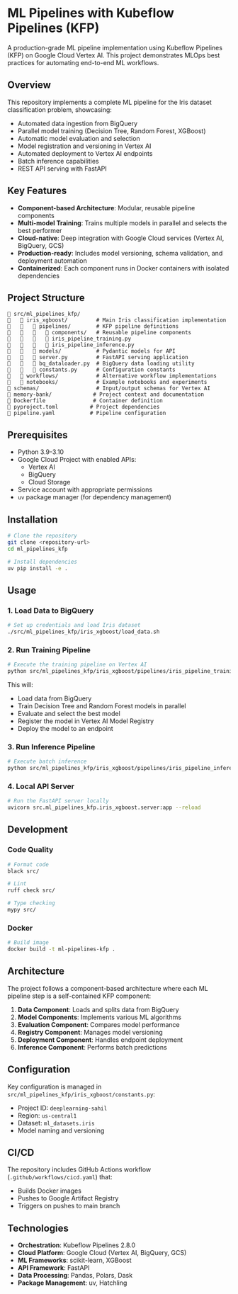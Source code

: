 # ML Pipelines with Kubeflow Pipelines (KFP)

A production-grade ML pipeline implementation using Kubeflow Pipelines (KFP) on Google Cloud Vertex AI. This project demonstrates MLOps best practices for automating end-to-end ML workflows.

## Overview

This repository implements a complete ML pipeline for the Iris dataset classification problem, showcasing:
- Automated data ingestion from BigQuery
- Parallel model training (Decision Tree, Random Forest, XGBoost)
- Automatic model evaluation and selection
- Model registration and versioning in Vertex AI
- Automated deployment to Vertex AI endpoints
- Batch inference capabilities
- REST API serving with FastAPI

## Key Features

- **Component-based Architecture**: Modular, reusable pipeline components
- **Multi-model Training**: Trains multiple models in parallel and selects the best performer
- **Cloud-native**: Deep integration with Google Cloud services (Vertex AI, BigQuery, GCS)
- **Production-ready**: Includes model versioning, schema validation, and deployment automation
- **Containerized**: Each component runs in Docker containers with isolated dependencies

## Project Structure

```
   src/ml_pipelines_kfp/
      iris_xgboost/         # Main Iris classification implementation
         pipelines/        # KFP pipeline definitions
            components/   # Reusable pipeline components
            iris_pipeline_training.py
            iris_pipeline_inference.py
         models/           # Pydantic models for API
         server.py         # FastAPI serving application
         bq_dataloader.py  # BigQuery data loading utility
         constants.py      # Configuration constants
      workflows/            # Alternative workflow implementations
      notebooks/            # Example notebooks and experiments
   schemas/                  # Input/output schemas for Vertex AI
   memory-bank/             # Project context and documentation
   Dockerfile               # Container definition
   pyproject.toml          # Project dependencies
   pipeline.yaml           # Pipeline configuration
```

## Prerequisites

- Python 3.9-3.10
- Google Cloud Project with enabled APIs:
  - Vertex AI
  - BigQuery
  - Cloud Storage
- Service account with appropriate permissions
- `uv` package manager (for dependency management)

## Installation

```bash
# Clone the repository
git clone <repository-url>
cd ml_pipelines_kfp

# Install dependencies
uv pip install -e .
```

## Usage

### 1. Load Data to BigQuery

```bash
# Set up credentials and load Iris dataset
./src/ml_pipelines_kfp/iris_xgboost/load_data.sh
```

### 2. Run Training Pipeline

```bash
# Execute the training pipeline on Vertex AI
python src/ml_pipelines_kfp/iris_xgboost/pipelines/iris_pipeline_training.py
```

This will:
- Load data from BigQuery
- Train Decision Tree and Random Forest models in parallel
- Evaluate and select the best model
- Register the model in Vertex AI Model Registry
- Deploy the model to an endpoint

### 3. Run Inference Pipeline

```bash
# Execute batch inference
python src/ml_pipelines_kfp/iris_xgboost/pipelines/iris_pipeline_inference.py
```

### 4. Local API Server

```bash
# Run the FastAPI server locally
uvicorn src.ml_pipelines_kfp.iris_xgboost.server:app --reload
```

## Development

### Code Quality

```bash
# Format code
black src/

# Lint
ruff check src/

# Type checking
mypy src/
```

### Docker

```bash
# Build image
docker build -t ml-pipelines-kfp .
```

## Architecture

The project follows a component-based architecture where each ML pipeline step is a self-contained KFP component:

1. **Data Component**: Loads and splits data from BigQuery
2. **Model Components**: Implements various ML algorithms
3. **Evaluation Component**: Compares model performance
4. **Registry Component**: Manages model versioning
5. **Deployment Component**: Handles endpoint deployment
6. **Inference Component**: Performs batch predictions

## Configuration

Key configuration is managed in `src/ml_pipelines_kfp/iris_xgboost/constants.py`:
- Project ID: `deeplearning-sahil`
- Region: `us-central1`
- Dataset: `ml_datasets.iris`
- Model naming and versioning

## CI/CD

The repository includes GitHub Actions workflow (`.github/workflows/cicd.yaml`) that:
- Builds Docker images
- Pushes to Google Artifact Registry
- Triggers on pushes to main branch

## Technologies

- **Orchestration**: Kubeflow Pipelines 2.8.0
- **Cloud Platform**: Google Cloud (Vertex AI, BigQuery, GCS)
- **ML Frameworks**: scikit-learn, XGBoost
- **API Framework**: FastAPI
- **Data Processing**: Pandas, Polars, Dask
- **Package Management**: uv, Hatchling
